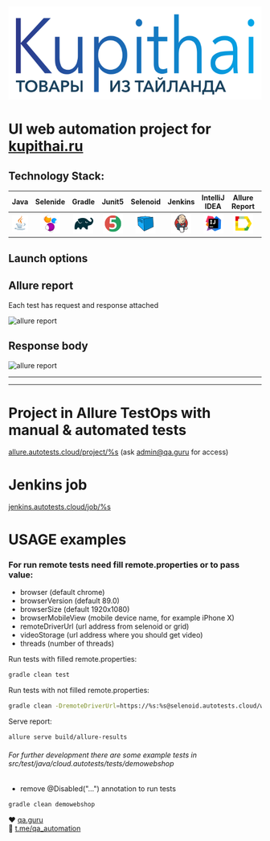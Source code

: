 ![](src/images/logo_main.svg)

# UI web automation project for [kupithai.ru](https://kupithai.ru/)

## Technology Stack:

| Java | Selenide | Gradle | Junit5 | Selenoid | Jenkins | IntelliJ IDEA | Allure Report | Allure Testops | Telegram |
|:------:|:----:|:------:|:------:|:--------:|:--------:|:-------------:|:---------:|:---------:|:--------:|
| ![Java](src/images/icons/Java.png) | ![Selenide](src/images/icons/Selenide.png) | ![Gradle](src/images/icons/Gradle.png) | ![JUnit5](src/images/icons/JUnit5.png) | ![Selenoid](src/images/icons/Selenoid.png) | ![Jenkins](src/images/icons/Jenkins.png) | ![Intelij_IDEA](src/images/icons/Intelij_IDEA.png) | ![Allure Report](src/images/icons/Allure_Report.png) | ![AllureTestOps](src/images/icons/AllureTestOps.png) | ![Telegram](src/images/icons/Telegram.png) |

## Launch options

[comment]: <> (## Используемые технологии и инструменты)

[comment]: <> (![Intelij_IDEA]&#40;src/images/icons/Intelij_IDEA.png&#41;)

[comment]: <> (![Java]&#40;src/images/icons/Java.png&#41;)

[comment]: <> (![Selenide]&#40;src/images/icons/Selenide.png&#41;)

[comment]: <> (![Selenoid]&#40;src/images/icons/Selenoid.png&#41;)

[comment]: <> (![Gradle]&#40;src/images/icons/Gradle.png&#41;)

[comment]: <> (![JUnit5]&#40;src/images/icons/JUnit5.png&#41;)

[comment]: <> (![Allure Report]&#40;src/images/icons/Allure_Report.png&#41;)

[comment]: <> (![AllureTestOps]&#40;src/images/icons/AllureTestOps.png&#41;)

[comment]: <> (![Github]&#40;src/images/icons/Github.png&#41;)

[comment]: <> (![Jenkins]&#40;src/images/icons/Jenkins.png&#41;)

[comment]: <> (![Rest-Assured]&#40;src/images/icons/Rest-Assured.png&#41;)

[comment]: <> (![Telegram]&#40;src/images/icons/Telegram.png&#41;)

[comment]: <> (![Jira]&#40;src/images/icons/Jira.png&#41;)

[comment]: <> (![Lombok]&#40;src/images/icons/Lombok.png&#41;)



## Allure report

Each test has request and response attached

![allure report](./images/AllureReport.png)

## Response body

![allure report](./images/ResponseBody.png)


---

---

# Project in Allure TestOps with manual & automated tests
<a target="_blank" href="https://allure.autotests.cloud/project/%s">allure.autotests.cloud/project/%s</a> (ask admin@qa.guru for access)

# Jenkins job
<a target="_blank" href="https://jenkins.autotests.cloud/job/%s">jenkins.autotests.cloud/job/%s</a>


# USAGE examples

### For run remote tests need fill remote.properties or to pass value:

* browser (default chrome)
* browserVersion (default 89.0)
* browserSize (default 1920x1080)
* browserMobileView (mobile device name, for example iPhone X)
* remoteDriverUrl (url address from selenoid or grid)
* videoStorage (url address where you should get video)
* threads (number of threads)


Run tests with filled remote.properties:
```bash
gradle clean test
```

Run tests with not filled remote.properties:
```bash
gradle clean -DremoteDriverUrl=https://%s:%s@selenoid.autotests.cloud/wd/hub/ -DvideoStorage=https://selenoid.autotests.cloud/video/ -Dthreads=1 test
```

Serve report:
```bash
allure serve build/allure-results
```


###### For further development there are some example tests in src/test/java/cloud.autotests/tests/demowebshop
* remove @Disabled("...") annotation to run tests
```bash
gradle clean demowebshop
```

:heart: <a target="_blank" href="https://qa.guru">qa.guru</a><br/>
:blue_heart: <a target="_blank" href="https://t.me/qa_automation">t.me/qa_automation</a>
